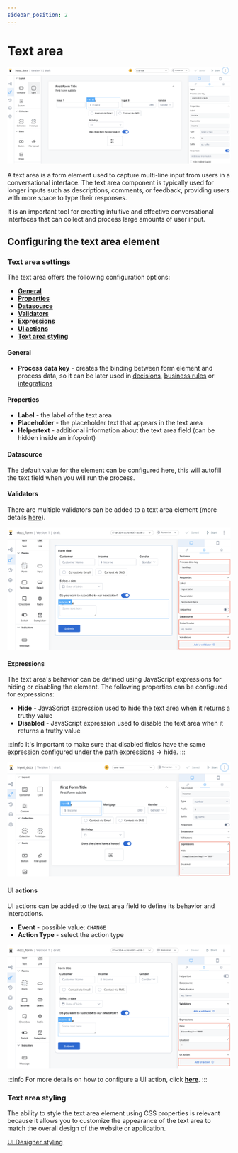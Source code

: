 ```yaml
---
sidebar_position: 2
---
```


# Text area

![Input](../../img/input_form_field.png)

A text area is a form element used to capture multi-line input from users in a conversational interface. The text area component is typically used for longer inputs such as descriptions, comments, or feedback, providing users with more space to type their responses. 

It is an important tool for creating intuitive and effective conversational interfaces that can collect and process large amounts of user input.

## Configuring the text area element

### Text area settings

The text area offers the following configuration options:

- [**General**](#general)
- [**Properties**](#properties)
- [**Datasource**](#datasource)
- [**Validators**](#validators)
- [**Expressions**](#expressions)
- [**UI actions**](#ui-actions)
- [**Text area styling**](#text-area-styling)

#### General
   
* **Process data key** - creates the binding between form element and process data, so it can be later used in [decisions](../../../node/exclusive-gateway-node.md), [business rules](../../../actions/) or [integrations](../../../node/message-send-received-task-node.md#from-integration)

#### Properties

* **Label** - the label of the text area
* **Placeholder** - the placeholder text that appears in the text area
* **Helpertext** - additional information about the text area field (can be hidden inside an infopoint)

#### Datasource

The default value for the element can be configured here, this will autofill the text field when you will run the process.

#### Validators

There are multiple validators can be added to a text area element (more details [here](../../validators.md)).

![](../../img/text_area_props.png)

#### Expressions  

The text area's behavior can be defined using JavaScript expressions for hiding or disabling the element. The following properties can be configured for expressions:
   
* **Hide** - JavaScript expression used to hide the text area when it returns a truthy value
* **Disabled** - JavaScript expression used to disable the text area when it returns a truthy value

:::info
It's important to make sure that disabled fields have the same expression configured under the path expressions → hide.
:::

![](../../img/input_expressions.png)

#### UI actions

UI actions can be added to the text area field to define its behavior and interactions.

* **Event** - possible value: `CHANGE`
* **Action Type** - select the action type

![](../../img/text_area_props1.png)

:::info
For more details on how to configure a UI action, click [**here**](../../ui-actions).
:::

### Text area styling

The ability to style the text area element using CSS properties is relevant because it allows you to customize the appearance of the text area to match the overall design of the website or application.

[UI Designer styling](../../#styling)


